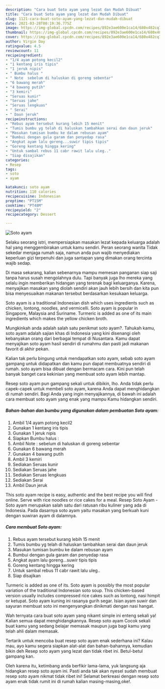 ```yaml
---
description: "Cara buat Soto ayam yang lezat dan Mudah Dibuat"
title: "Cara buat Soto ayam yang lezat dan Mudah Dibuat"
slug: 1121-cara-buat-soto-ayam-yang-lezat-dan-mudah-dibuat
date: 2021-03-28T00:19:36.775Z
image: https://img-global.cpcdn.com/recipes/892e3ae600e1ca14/680x482cq70/soto-ayam-foto-resep-utama.jpg
thumbnail: https://img-global.cpcdn.com/recipes/892e3ae600e1ca14/680x482cq70/soto-ayam-foto-resep-utama.jpg
cover: https://img-global.cpcdn.com/recipes/892e3ae600e1ca14/680x482cq70/soto-ayam-foto-resep-utama.jpg
author: Virgie Day
ratingvalue: 4.5
reviewcount: 11
recipeingredient:
- "1/4 ayam potong kecil2"
- "1 kentang iris tipis"
- "1 jeruk nipis"
- " Bumbu halus "
- " Note  sebelum di haluskan di goreng sebentar"
- "6 bawang merah"
- "4 bawang putih"
- "3 kemiri"
- "Seruas kunir"
- "Seruas jahe"
- "Seruas lengkuas"
- " Serai"
- " Daun jeruk"
recipeinstructions:
- "Rebus ayam tersebut kurang lebih 15 menit"
- "Tumis bumbu yg telah di haluskan tambahkan serai dan daun jeruk"
- "Masukan tumisan bumbu ke dalam rebusan ayam"
- "Bumbui dengan gula garam dan penyedap rasa"
- "Angkat ayam lalu goreng...suwir tipis tipis"
- "Goreng kentang hingga kering"
- "Untuk sambal rebus 11 cabr rawit lalu uleg.."
- "Siap disajikan"
categories:
- Resep
tags:
- soto
- ayam

katakunci: soto ayam 
nutrition: 110 calories
recipecuisine: Indonesian
preptime: "PT15M"
cooktime: "PT48M"
recipeyield: "2"
recipecategory: Dessert

---
```



![Soto ayam](https://img-global.cpcdn.com/recipes/892e3ae600e1ca14/680x482cq70/soto-ayam-foto-resep-utama.jpg)

Selaku seorang istri, mempersiapkan masakan lezat kepada keluarga adalah hal yang menggembirakan untuk kamu sendiri. Peran seorang  wanita Tidak sekedar menjaga rumah saja, namun anda pun wajib menyediakan keperluan gizi terpenuhi dan juga santapan yang dimakan orang tercinta wajib sedap.

Di masa  sekarang, kalian sebenarnya mampu memesan panganan siap saji tanpa harus susah mengolahnya dulu. Tapi banyak juga lho mereka yang selalu ingin memberikan hidangan yang terenak bagi keluarganya. Karena, menyajikan masakan yang diolah sendiri akan jauh lebih bersih dan kita pun bisa menyesuaikan makanan tersebut berdasarkan kesukaan keluarga. 

Soto ayam is a traditional Indonesian dish which uses ingredients such as chicken, lontong, noodles, and vermicelli. Soto ayam is popular in Singapore, Malaysia and Suriname. Turmeric is added as one of its main ingredients which makes the yellow chicken broth.

Mungkinkah anda adalah salah satu penikmat soto ayam?. Tahukah kamu, soto ayam adalah sajian khas di Indonesia yang kini disenangi oleh kebanyakan orang dari berbagai tempat di Nusantara. Kamu dapat menyajikan soto ayam hasil sendiri di rumahmu dan pasti jadi makanan favorit di akhir pekan.

Kalian tak perlu bingung untuk mendapatkan soto ayam, sebab soto ayam gampang untuk didapatkan dan kamu pun dapat membuatnya sendiri di rumah. soto ayam bisa dibuat dengan bermacam cara. Kini pun telah banyak banget cara kekinian yang membuat soto ayam lebih mantap.

Resep soto ayam pun gampang sekali untuk dibikin, lho. Anda tidak perlu capek-capek untuk membeli soto ayam, karena Anda dapat menghidangkan di rumah sendiri. Bagi Anda yang ingin menyajikannya, di bawah ini adalah cara membuat soto ayam yang enak yang mampu Kamu hidangkan sendiri.

<!--inarticleads1-->

##### Bahan-bahan dan bumbu yang digunakan dalam pembuatan Soto ayam:

1. Ambil 1/4 ayam potong kecil2
1. Gunakan 1 kentang iris tipis
1. Gunakan 1 jeruk nipis
1. Siapkan  Bumbu halus :
1. Ambil  Note : sebelum di haluskan di goreng sebentar
1. Gunakan 6 bawang merah
1. Gunakan 4 bawang putih
1. Ambil 3 kemiri
1. Sediakan Seruas kunir
1. Sediakan Seruas jahe
1. Sediakan Seruas lengkuas
1. Sediakan  Serai
1. Ambil  Daun jeruk


This soto ayam recipe is easy, authentic and the best recipe you will find online. Serve with rice noodles or rice cakes for a meal. Resep Soto Ayam - Soto ayam merupakan salah satu dari ratusan ribu kuliner yang ada di Indonesia. Pada dasarnya soto ayam yaitu masakan yang berkuah kuni dengan suwiran ayam di dalamnya. 

<!--inarticleads2-->

##### Cara membuat Soto ayam:

1. Rebus ayam tersebut kurang lebih 15 menit
1. Tumis bumbu yg telah di haluskan tambahkan serai dan daun jeruk
1. Masukan tumisan bumbu ke dalam rebusan ayam
1. Bumbui dengan gula garam dan penyedap rasa
1. Angkat ayam lalu goreng...suwir tipis tipis
1. Goreng kentang hingga kering
1. Untuk sambal rebus 11 cabr rawit lalu uleg..
1. Siap disajikan


Turmeric is added as one of its. Soto ayam is possibly the most popular variation of the traditional Indonesian soto soup. This chicken-based version usually includes compressed rice cakes such as lontong, nasi himpit or ketupat. Soto ayam kuning ini rasanya gurih segar. Isian ayam suwir dan sayuran membuat soto ini mengenyangkan dinikmati dengan nasi hangat. 

Wah ternyata cara buat soto ayam yang nikamt simple ini enteng sekali ya! Kalian semua dapat menghidangkannya. Resep soto ayam Cocok sekali buat kamu yang sedang belajar memasak maupun juga bagi kamu yang telah ahli dalam memasak.

Tertarik untuk mencoba buat resep soto ayam enak sederhana ini? Kalau mau, ayo kamu segera siapkan alat-alat dan bahan-bahannya, kemudian bikin deh Resep soto ayam yang lezat dan tidak ribet ini. Betul-betul gampang kan. 

Oleh karena itu, ketimbang anda berfikir lama-lama, yuk langsung aja hidangkan resep soto ayam ini. Pasti anda tak akan nyesel sudah membuat resep soto ayam nikmat tidak ribet ini! Selamat berkreasi dengan resep soto ayam enak tidak rumit ini di rumah kalian masing-masing,oke!.

